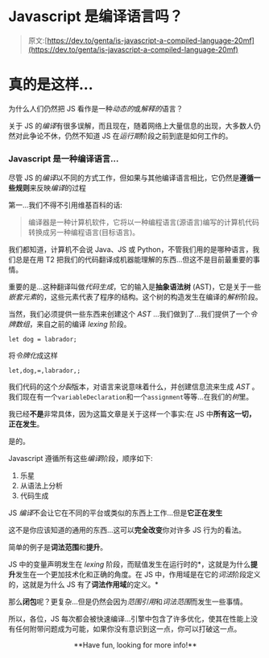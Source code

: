 # Javascript 是编译语言吗？

> 原文:[https://dev.to/genta/is-javascript-a-compiled-language-20mf](https://dev.to/genta/is-javascript-a-compiled-language-20mf)

# [](#it-really-is)真的是这样...

为什么人们仍然把 JS 看作是一种*动态的*或*解释的*语言？

关于 JS 的*编译*有很多误解，而且现在，随着网络上大量信息的出现，大多数人仍然对此争论不休，仍然不知道 JS 在*运行期*阶段之前到底是如何工作的。

### [](#javascript-is-a-compiled-language)Javascript 是一种编译语言...

尽管 JS 的*编译*以不同的方式工作，但如果与其他编译语言相比，它仍然是**遵循一些规则**来反映*编译*的过程

第一...我们不得不引用维基百科的话:

> 编译器是一种计算机软件，它将以一种编程语言(源语言)编写的计算机代码转换成另一种编程语言(目标语言)。

我们都知道，计算机不会说 Java、JS 或 Python，不管我们用的是哪种语言，我们总是在用 T2 把我们的代码翻译成机器能理解的东西...但这不是目前最重要的事情。

重要的是...这种翻译叫做*代码生成*，它的输入是**抽象语法树** (AST)，它是关于一些*嵌套元素*的，这些元素代表了程序的结构。这个树的构造发生在编译的*解析*阶段。

当然，我们必须提供一些东西来创建这个 *AST* ...我们做到了...我们提供了一个*令牌数组*，来自之前的编译 *lexing* 阶段。

`let dog = labrador;`

将*令牌化*成这样

`let,dog,=,labrador,;`

我们代码的这个*分裂*版本，对语言来说意味着什么，并创建信息流来生成 *AST* 。
我们现在有一个`variableDeclaration`和一个`assignment`等等...在我们的*树*里。

我已经**不是**非常具体，因为这篇文章是关于这样一个事实:在 JS 中**所有这一切，正在发生**。

是的。

Javascript 遵循所有这些*编译*阶段，顺序如下:

1.  乐星
2.  从语法上分析
3.  代码生成

JS *编译*不会让它在不同的平台或类似的东西上工作...但是**它正在发生**

这不是你应该知道的通用的东西...这可以**完全改变**你对许多 JS 行为的看法。

简单的例子是**词法范围**和**提升**。

JS 中的变量声明发生在 *lexing* 阶段，而赋值发生在运行时的*，这就是为什么**提升**发生在一个更加技术化和正确的角度。在 JS 中，作用域是在它的*词法*阶段定义的，这就是为什么 JS 有了**词法作用域**的定义。*

那么**闭包**呢？更复杂...但是仍然会因为*范围引用*和*词法范围*而发生一些事情。

所以，各位，JS 每次都会被快速编译...引擎中包含了许多优化，使其在性能上没有任何附带问题成为可能，如果你没有意识到这一点，你可以打破这一点。

<center>**Have fun, looking for more info!**</center>